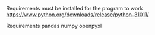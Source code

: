 Requirements must be installed for the program to work
https://www.python.org/downloads/release/python-31011/

Requirements
pandas
numpy
openpyxl
